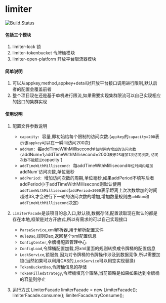# limiter
[![Build Status](https://travis-ci.org/iMouseWu/limiter.svg?branch=master)](https://travis-ci.org/iMouseWu/limiter)

#### 包括三个模块
1. limiter-lock 锁
2. limiter-tokenbucket 令牌桶模块
3. limiter-open-platform 开放平台限流器模块

#### 简单说明
1. 可以从appkey,method,appkey+detail对开放平台接口调用进行限制,默认后者的配置会覆盖前者
2. 整个项目现在还是基于单机进行限流,如果需要实现集群限流可以自己实现相应的接口的集群实现

#### 使用说明
1. 配置文件参数说明
    * `capacity: `容量,即初始给每个限制的访问次数.(`appkey`的`capacity=200`表示该`appkey`可以在一瞬间访问200次)
    * `addNum: `每addTimeWithMillisecond`单位时间内增加的访问次数(`addNum=1;addTimeWithMillisecond=2000`表示2S增加1次访问次数,访问次数不能超过`capacity`)
    * `addTimeWithMillisecond: `每addTimeWithMillisecond`单位时间内增加`addNum`访问次数,单位毫秒
    * `addPeriod: `增加访问次数的周期,单位毫秒,如果addPeriod不填写后者addPeriod小于addTimeWithMillisecond则默认使用`addTimeWithMillisecond`(`addPeriod=3000`表示距离上次次数增加的时间超过3S,才会进行下一轮的访问次数的增加,增加数量规则由`addNum`和`addTimeWithMillisecond`决定)

2. `LimiterFacade`是该项目的总入口,默认锁,数据存储,配置读取现在默认的都是存在本地,框架是对方开放式,所以有需求的可以自己实现接口
    * `ParseService`,xml解析器,用于解析配置文件
    * `RuleDao`,规则Dao,返回整个xml配置信息
    * `ConfigCenter`,令牌桶配置管理中心
    * `ConfigLoad`,令牌桶配置加载,将xml里面的规则转换成令牌桶的配置信息
    * `LockService`,锁服务,因为对令牌桶的令牌操作涉及到数据竞争,所以需要加锁(当然如果可以利用CAS的,`LockService`可以用空实现替换)
    * `TokenBucketDao`,令牌桶信息的存储
    * `TokenFilledStrategy`,令牌桶填充个策略,当前策略是如果如果达到令牌桶的容量则停止

3. 运行方式
        LimiterFacade limiterFacade = new LimiterFacade();
        limiterFacade.consume();
        limiterFacade.tryConsume();
